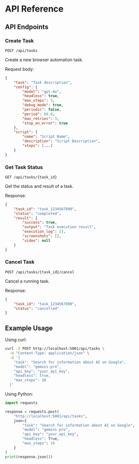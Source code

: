 # API Reference

## API Endpoints

### Create Task
`POST /api/tasks`

Create a new browser automation task.

Request body:
```json
{
    "task": "Task description",
    "config": {
        "model": "gpt-4o",
        "headless": true,
        "max_steps": 5,
        "debug_mode": true,
        "periodic": false,
        "period": 60.0,
        "max_retries": 3,
        "stop_on_error": true
    },
    "script": {
        "name": "Script Name",
        "description": "Script Description",
        "steps": [...]
    }
}
```

### Get Task Status
`GET /api/tasks/{task_id}`

Get the status and result of a task.

Response:
```json
{
    "task_id": "task_1234567890",
    "status": "completed",
    "result": {
        "success": true,
        "output": "Task execution result",
        "execution_log": [],
        "screenshots": [],
        "video": null
    }
}
```

### Cancel Task
`POST /api/tasks/{task_id}/cancel`

Cancel a running task.

Response:
```json
{
    "task_id": "task_1234567890",
    "status": "cancelled"
}
```

## Example Usage

Using curl:
```bash
curl -X POST http://localhost:5001/api/tasks \
  -H "Content-Type: application/json" \
  -d '{
    "task": "Search for information about AI on Google",
    "model": "gemini-pro",
    "api_key": "your_api_key",
    "headless": true,
    "max_steps": 10
  }'
```

Using Python:
```python
import requests

response = requests.post(
    "http://localhost:5001/api/tasks",
    json={
        "task": "Search for information about AI on Google",
        "model": "gemini-pro",
        "api_key": "your_api_key",
        "headless": True,
        "max_steps": 10
    }
)
print(response.json())
```
